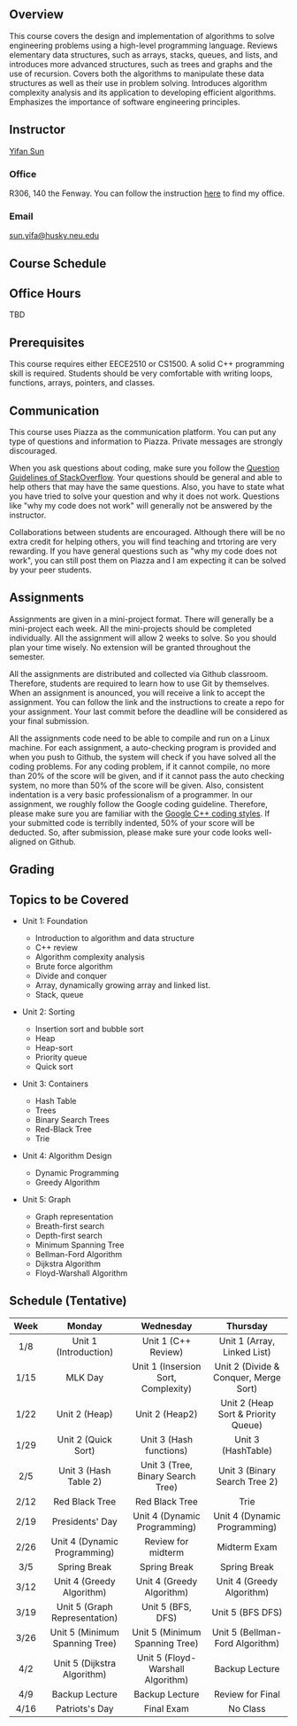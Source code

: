 ## Overview
This course covers the design and implementation of algorithms to solve engineering problems using a high-level programming language. Reviews elementary data structures, such as arrays, stacks, queues, and lists, and introduces more advanced structures, such as trees and graphs and the use of recursion. Covers both the algorithms to manipulate these data structures as well as their use in problem solving. Introduces algorithm complexity analysis and its application to developing efficient algorithms. Emphasizes the importance of software engineering principles.

## Instructor

[Yifan Sun](https://syifan.github.io)

### Office

R306, 140 the Fenway. You can follow the instruction [here](https://syifan.github.io/contact.html) to find my office.

### Email

sun.yifa@husky.neu.edu

## Course Schedule

## Office Hours

TBD

## Prerequisites

This course requires either EECE2510 or CS1500. A solid C++ programming skill is required. Students should be very comfortable with writing loops, functions, arrays, pointers, and classes.

## Communication

This course uses Piazza as the communication platform. You can put any type of questions and information to Piazza. Private messages are strongly discouraged.

When you ask questions about coding, make sure you follow the [Question Guidelines of StackOverflow](https://stackoverflow.com/help/how-to-ask). Your questions should be general and able to help others that may have the same questions. Also, you have to state what you have tried to solve your question and why it does not work. Questions like "why my code does not work" will generally not be answered by the instructor.

Collaborations between students are encouraged. Although there will be no extra credit for helping others, you will find teaching and trtoring are very rewarding. If you have general questions such as "why my code does not work", you can still post them on Piazza and I am expecting it can be solved by your peer students.

## Assignments

Assignments are given in a mini-project format. There will generally be a mini-project each week. All the mini-projects should be completed individually. All the assignment will allow 2 weeks to solve. So you should plan your time wisely. No extension will be granted throughout the semester.

All the assignments are distributed and collected via Github classroom. Therefore, students are required to learn how to use Git by themselves. When an assignment is anounced, you will receive a link to accept the assignment. You can follow the link and the instructions to create a repo for your assignment. Your last commit before the deadline will be considered as your final submission.

All the assignments code need to be able to compile and run on a Linux machine. For each assignment, a auto-checking program is provided and when you push to Github, the system will check if you have solved all the coding problems. For any coding problem, if it cannot compile, no more than 20% of the score will be given, and if it cannot pass the auto checking system, no more than 50% of the score will be given. Also, consistent indentation is a very basic professionalism of a programmer. In our assignment, we roughly follow the Google coding guideline. Therefore, please make sure you are familiar with the [Google C++ coding styles](https://google.github.io/styleguide/cppguide.html). If your submitted code is terriblly indented, 50% of your score will be deducted. So, after submission, please make sure your code looks well-aligned on Github.

## Grading

## Topics to be Covered

* Unit 1: Foundation

  * Introduction to algorithm and data structure
  * C++ review
  * Algorithm complexity analysis
  * Brute force algorithm
  * Divide and conquer
  * Array, dynamically growing array and linked list.
  * Stack, queue

* Unit 2: Sorting
  * Insertion sort and bubble sort
  * Heap
  * Heap-sort
  * Priority queue
  * Quick sort

* Unit 3: Containers
  * Hash Table
  * Trees
  * Binary Search Trees
  * Red-Black Tree
  * Trie

* Unit 4: Algorithm Design
  * Dynamic Programming
  * Greedy Algorithm

* Unit 5: Graph
  * Graph representation
  * Breath-first search
  * Depth-first search
  * Minimum Spanning Tree
  * Bellman-Ford Algorithm
  * Dijkstra Algorithm
  * Floyd-Warshall Algorithm

## Schedule (Tentative)

| Week  | Monday                         | Wednesday                           | Thursday                              |
| :---: | :----------------------------: | :---------------------------------: | :-----------------------------------: |
| 1/8   | Unit 1 (Introduction)          | Unit 1 (C++ Review)                 | Unit 1 (Array, Linked List)           |
| 1/15  | MLK Day                        | Unit 1 (Insersion Sort, Complexity) | Unit 2 (Divide & Conquer, Merge Sort) |
| 1/22  | Unit 2 (Heap)                  | Unit 2 (Heap2)                      | Unit 2 (Heap Sort & Priority Queue)   |
| 1/29  | Unit 2 (Quick Sort)            | Unit 3 (Hash functions)             | Unit 3 (HashTable)                    |
| 2/5   | Unit 3 (Hash Table 2)          | Unit 3 (Tree, Binary Search Tree)   | Unit 3 (Binary Search Tree 2)         |
| 2/12  | Red Black Tree                 | Red Black Tree                      | Trie                                  |
| 2/19  | Presidents' Day                | Unit 4 (Dynamic Programming)        | Unit 4 (Dynamic Programming)          |
| 2/26  | Unit 4 (Dynamic Programming)   | Review for midterm                  | Midterm Exam                          |
| 3/5   | Spring Break                   | Spring Break                        | Spring Break                          |
| 3/12  | Unit 4 (Greedy Algorithm)      | Unit 4 (Greedy Algorithm)           | Unit 4 (Greedy Algorithm)             |
| 3/19  | Unit 5 (Graph Representation)  | Unit 5 (BFS, DFS)                   | Unit 5 (BFS DFS)                      |
| 3/26  | Unit 5 (Minimum Spanning Tree) | Unit 5 (Minimum Spanning Tree)      | Unit 5 (Bellman-Ford Algorithm)       |
| 4/2   | Unit 5 (Dijkstra Algorithm)    | Unit 5 (Floyd-Warshall Algorithm)   | Backup Lecture                        |
| 4/9   | Backup Lecture                 | Backup Lecture                      | Review for Final                      |
| 4/16  | Patriots's Day                 | Final Exam                          | No Class                              |
